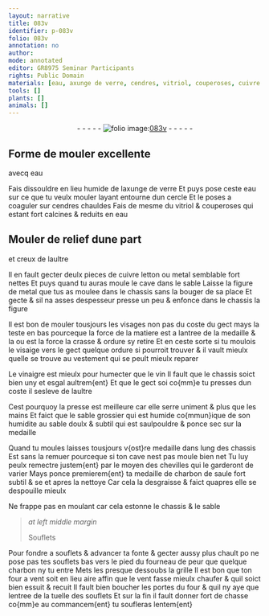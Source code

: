 ```yaml
---
layout: narrative
title: 083v
identifier: p-083v
folio: 083v
annotation: no
author:
mode: annotated
editor: GR8975 Seminar Participants
rights: Public Domain
materials: [eau, axunge de verre, cendres, vitriol, couperoses, cuivre letton, metal, vinaigre, vin, charbon de saule, charbon]
tools: []
plants: []
animals: []
---
```


<div class="folio" align="center">- - - - - <a href="http://gallica.bnf.fr/ark:/12148/btv1b10500001g/f172.item" target="_blank"><img src="https://cu-mkp.github.io/2017-workshop-edition/assets/photo-icon.png" alt="folio image: " style="display:inline-block; margin-bottom:-3px;"/>083v</a> - - - - - </div>  
  

## Forme de mouler excellente
 avecq <span class="m">eau</span>

 
Fais dissouldre en lieu humide de l<span class="m">axunge de verre</span>
 Et puys pose ceste <span class="m">eau</span> sur ce que tu veulx mouler layant
 entourne dun cercle Et le poses a coaguler sur <span class="m">cendres</span>
 chauldes Fais de mesme du <span class="m">vitriol</span> & <span class="m">couperoses</span> qui
 estant fort calcines & reduits en <span class="m">eau</span>
 
 
  

## Mouler de relief dune part
 et creux de laultre

 
Il en fault gecter deulx pieces de <span class="m">cuivre letton</span> ou
 <span class="m">metal</span> semblable fort nettes Et puys quand tu auras
 moule le cave dans le sable Laisse la figure de <span class="m">metal</span>
 que tus as moulee dans le chassis sans la bouger de
 sa place Et gecte & sil na asses despesseur presse un
 peu & enfonce dans le chassis la figure
 
 Il est bon de mouler tousjours les visages non pas
 du coste du gect mays la teste en bas pourceque la
 force de la matiere est a lantree de la medaille & la
 ou est la force la crasse & ordure sy retire Et en ceste
 sorte si tu moulois le visaige vers le gect quelque ordure
 si pourroit trouver & il vault mieulx quelle se trouve au
 vestement qui se peult mieulx reparer
 
 Le <span class="m">vinaigre</span> est mieulx pour humecter que le <span class="m">vin</span>
 Il fault que le chassis soict bien uny et esgal aultrem{ent}
 Et que le gect soi co{mm}e tu presses dun coste il sesleve de
 laultre
 
 Cest pourquoy la presse est meilleure car elle serre uniment
 & plus que les mains Et faict que le sable grossier qui est
 humide co{mmun}ique de son humidite au sable doulx & subtil qui
 est saulpouldre & ponce sec sur la medaille
 
 Quand tu moules laisses tousjours v{ost}re medaille dans lung
 des chassis Est sans la remuer pourceque si ton cave nest pas moule bien net
 Tu luy peulx remectre justem{ent} par le moyen des chevilles qui le
 garderont de varier Mays ponce premierem{ent} ta medaille de <span class="m">charbon
 de saule</span> fort subtil & se et apres la nettoye Car cela la desgraisse
 & faict quapres elle se despouille mieulx
 
 Ne frappe pas en moulant car cela estonne le chassis & le sable
 
 
  
> *at left middle margin*
> 
> Souflets
 
 Pour fondre a souflets &
 advancer ta fonte & gecter aussy plus chault
 po ne pose pas tes
 souflets bas vers
 le pied du fourneau
 de peur que quelque
 <span class="m">charbon</span> ny tu entre
 Mets les presque
 dessoubs la grille
 Il est bon que ton
 four a vent soit
 en lieu aire affin
 que le vent fasse
 mieulx chaufer
 & quil soict bien
 essuit & recuit
 Il fault bien
 boucher les portes
 du four & quil
 ny aye que lentree
 de la tuelle des
 souflets Et
 sur la fin il
 fault donner fort
 de chasse co{mm}e au
 commancem{ent} tu
 soufleras lentem{ent}
 
